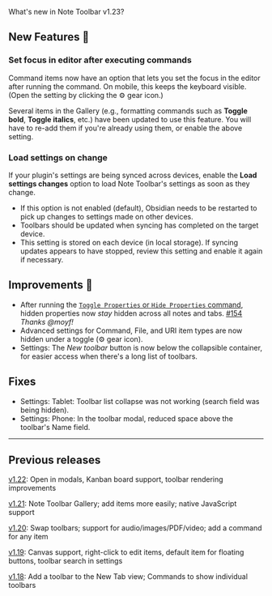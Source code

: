 What's new in Note Toolbar v1.23?

## New Features 🎉

### Set focus in editor after executing commands

Command items now have an option that lets you set the focus in the editor after running the command. On mobile, this keeps the keyboard visible. (Open the setting by clicking the ⚙️ gear icon.)

Several items in the Gallery (e.g., formatting commands such as **Toggle bold**, **Toggle italics**, etc.) have been updated to use this feature. You will have to re-add them if you're already using them, or enable the above setting.

### Load settings on change

If your plugin's settings are being synced across devices, enable the **Load settings changes** option to load Note Toolbar's settings as soon as they change.

- If this option is not enabled (default), Obsidian needs to be restarted to pick up changes to settings made on other devices. 
- Toolbars should be updated when syncing has completed on the target device.
- This setting is stored on each device (in local storage). If syncing updates appears to have stopped, review this setting and enable it again if necessary.

## Improvements 🚀

- After running the [`Toggle Properties` or `Hide Properties` command](https://github.com/chrisgurney/obsidian-note-toolbar/wiki/Commands#properties-helpers), hidden properties now _stay_ hidden across all notes and tabs. [#154](https://github.com/chrisgurney/obsidian-note-toolbar/discussions/154) _Thanks @moyf!_
- Advanced settings for Command, File, and URI item types are now hidden under a toggle (⚙️ gear icon).
- Settings: The _New toolbar_ button is now below the collapsible container, for easier access when there's a long list of toolbars.

## Fixes

- Settings: Tablet: Toolbar list collapse was not working (search field was being hidden).
- Settings: Phone: In the toolbar modal, reduced space above the toolbar's Name field.

---

## Previous releases

[v1.22](https://github.com/chrisgurney/obsidian-note-toolbar/blob/master/docs/releases/en/1.22.md): Open in modals, Kanban board support, toolbar rendering improvements

[v1.21](https://github.com/chrisgurney/obsidian-note-toolbar/releases/tag/1.21.1): Note Toolbar Gallery; add items more easily; native JavaScript support 

[v1.20](https://github.com/chrisgurney/obsidian-note-toolbar/releases/tag/1.20.0): Swap toolbars; support for audio/images/PDF/video; add a command for any item

[v1.19](https://github.com/chrisgurney/obsidian-note-toolbar/releases/tag/1.19.1): Canvas support, right-click to edit items, default item for floating buttons, toolbar search in settings

[v1.18](https://github.com/chrisgurney/obsidian-note-toolbar/releases/tag/1.18.1): Add a toolbar to the New Tab view; Commands to show individual toolbars